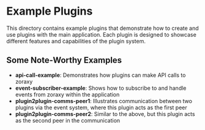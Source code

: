 # Example Plugins

This directory contains example plugins that demonstrate how to create and use plugins with the main application. Each plugin is designed to showcase different features and capabilities of the plugin system.

## Some Note-Worthy Examples

- **api-call-example**: Demonstrates how plugins can make API calls to zoraxy
- **event-subscriber-example**: Shows how to subscribe to and handle events from zoraxy within the application
- **plugin2plugin-comms-peer1**: Illustrates communication between two plugins via the event system, where this plugin acts as the first peer
- **plugin2plugin-comms-peer2**: Similar to the above, but this plugin acts as the second peer in the communication
